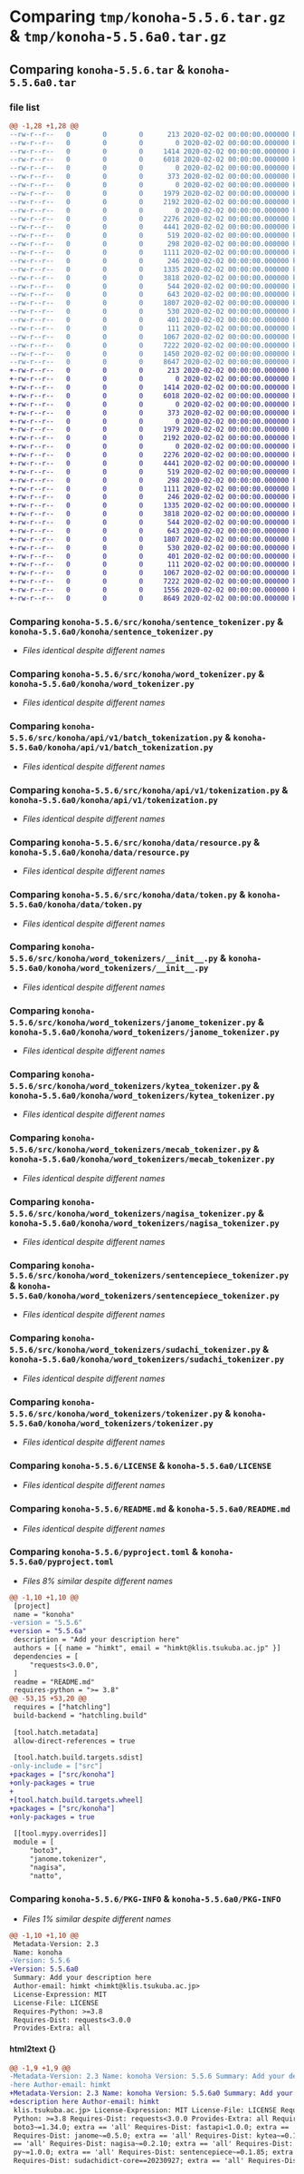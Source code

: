 # Comparing `tmp/konoha-5.5.6.tar.gz` & `tmp/konoha-5.5.6a0.tar.gz`

## Comparing `konoha-5.5.6.tar` & `konoha-5.5.6a0.tar`

### file list

```diff
@@ -1,28 +1,28 @@
--rw-r--r--   0        0        0      213 2020-02-02 00:00:00.000000 konoha-5.5.6/src/konoha/__init__.py
--rw-r--r--   0        0        0        0 2020-02-02 00:00:00.000000 konoha-5.5.6/src/konoha/py.typed
--rw-r--r--   0        0        0     1414 2020-02-02 00:00:00.000000 konoha-5.5.6/src/konoha/sentence_tokenizer.py
--rw-r--r--   0        0        0     6018 2020-02-02 00:00:00.000000 konoha-5.5.6/src/konoha/word_tokenizer.py
--rw-r--r--   0        0        0        0 2020-02-02 00:00:00.000000 konoha-5.5.6/src/konoha/api/__init__.py
--rw-r--r--   0        0        0      373 2020-02-02 00:00:00.000000 konoha-5.5.6/src/konoha/api/server.py
--rw-r--r--   0        0        0        0 2020-02-02 00:00:00.000000 konoha-5.5.6/src/konoha/api/v1/__init__.py
--rw-r--r--   0        0        0     1979 2020-02-02 00:00:00.000000 konoha-5.5.6/src/konoha/api/v1/batch_tokenization.py
--rw-r--r--   0        0        0     2192 2020-02-02 00:00:00.000000 konoha-5.5.6/src/konoha/api/v1/tokenization.py
--rw-r--r--   0        0        0        0 2020-02-02 00:00:00.000000 konoha-5.5.6/src/konoha/data/__init__.py
--rw-r--r--   0        0        0     2276 2020-02-02 00:00:00.000000 konoha-5.5.6/src/konoha/data/resource.py
--rw-r--r--   0        0        0     4441 2020-02-02 00:00:00.000000 konoha-5.5.6/src/konoha/data/token.py
--rw-r--r--   0        0        0      519 2020-02-02 00:00:00.000000 konoha-5.5.6/src/konoha/word_tokenizers/__init__.py
--rw-r--r--   0        0        0      298 2020-02-02 00:00:00.000000 konoha-5.5.6/src/konoha/word_tokenizers/character_tokenizer.py
--rw-r--r--   0        0        0     1111 2020-02-02 00:00:00.000000 konoha-5.5.6/src/konoha/word_tokenizers/janome_tokenizer.py
--rw-r--r--   0        0        0      246 2020-02-02 00:00:00.000000 konoha-5.5.6/src/konoha/word_tokenizers/konoha_api_tokenizer.py
--rw-r--r--   0        0        0     1335 2020-02-02 00:00:00.000000 konoha-5.5.6/src/konoha/word_tokenizers/kytea_tokenizer.py
--rw-r--r--   0        0        0     3818 2020-02-02 00:00:00.000000 konoha-5.5.6/src/konoha/word_tokenizers/mecab_tokenizer.py
--rw-r--r--   0        0        0      544 2020-02-02 00:00:00.000000 konoha-5.5.6/src/konoha/word_tokenizers/nagisa_tokenizer.py
--rw-r--r--   0        0        0      643 2020-02-02 00:00:00.000000 konoha-5.5.6/src/konoha/word_tokenizers/sentencepiece_tokenizer.py
--rw-r--r--   0        0        0     1807 2020-02-02 00:00:00.000000 konoha-5.5.6/src/konoha/word_tokenizers/sudachi_tokenizer.py
--rw-r--r--   0        0        0      530 2020-02-02 00:00:00.000000 konoha-5.5.6/src/konoha/word_tokenizers/tokenizer.py
--rw-r--r--   0        0        0      401 2020-02-02 00:00:00.000000 konoha-5.5.6/src/konoha/word_tokenizers/whitespace_tokenizer.py
--rw-r--r--   0        0        0      111 2020-02-02 00:00:00.000000 konoha-5.5.6/.gitignore
--rw-r--r--   0        0        0     1067 2020-02-02 00:00:00.000000 konoha-5.5.6/LICENSE
--rw-r--r--   0        0        0     7222 2020-02-02 00:00:00.000000 konoha-5.5.6/README.md
--rw-r--r--   0        0        0     1450 2020-02-02 00:00:00.000000 konoha-5.5.6/pyproject.toml
--rw-r--r--   0        0        0     8647 2020-02-02 00:00:00.000000 konoha-5.5.6/PKG-INFO
+-rw-r--r--   0        0        0      213 2020-02-02 00:00:00.000000 konoha-5.5.6a0/konoha/__init__.py
+-rw-r--r--   0        0        0        0 2020-02-02 00:00:00.000000 konoha-5.5.6a0/konoha/py.typed
+-rw-r--r--   0        0        0     1414 2020-02-02 00:00:00.000000 konoha-5.5.6a0/konoha/sentence_tokenizer.py
+-rw-r--r--   0        0        0     6018 2020-02-02 00:00:00.000000 konoha-5.5.6a0/konoha/word_tokenizer.py
+-rw-r--r--   0        0        0        0 2020-02-02 00:00:00.000000 konoha-5.5.6a0/konoha/api/__init__.py
+-rw-r--r--   0        0        0      373 2020-02-02 00:00:00.000000 konoha-5.5.6a0/konoha/api/server.py
+-rw-r--r--   0        0        0        0 2020-02-02 00:00:00.000000 konoha-5.5.6a0/konoha/api/v1/__init__.py
+-rw-r--r--   0        0        0     1979 2020-02-02 00:00:00.000000 konoha-5.5.6a0/konoha/api/v1/batch_tokenization.py
+-rw-r--r--   0        0        0     2192 2020-02-02 00:00:00.000000 konoha-5.5.6a0/konoha/api/v1/tokenization.py
+-rw-r--r--   0        0        0        0 2020-02-02 00:00:00.000000 konoha-5.5.6a0/konoha/data/__init__.py
+-rw-r--r--   0        0        0     2276 2020-02-02 00:00:00.000000 konoha-5.5.6a0/konoha/data/resource.py
+-rw-r--r--   0        0        0     4441 2020-02-02 00:00:00.000000 konoha-5.5.6a0/konoha/data/token.py
+-rw-r--r--   0        0        0      519 2020-02-02 00:00:00.000000 konoha-5.5.6a0/konoha/word_tokenizers/__init__.py
+-rw-r--r--   0        0        0      298 2020-02-02 00:00:00.000000 konoha-5.5.6a0/konoha/word_tokenizers/character_tokenizer.py
+-rw-r--r--   0        0        0     1111 2020-02-02 00:00:00.000000 konoha-5.5.6a0/konoha/word_tokenizers/janome_tokenizer.py
+-rw-r--r--   0        0        0      246 2020-02-02 00:00:00.000000 konoha-5.5.6a0/konoha/word_tokenizers/konoha_api_tokenizer.py
+-rw-r--r--   0        0        0     1335 2020-02-02 00:00:00.000000 konoha-5.5.6a0/konoha/word_tokenizers/kytea_tokenizer.py
+-rw-r--r--   0        0        0     3818 2020-02-02 00:00:00.000000 konoha-5.5.6a0/konoha/word_tokenizers/mecab_tokenizer.py
+-rw-r--r--   0        0        0      544 2020-02-02 00:00:00.000000 konoha-5.5.6a0/konoha/word_tokenizers/nagisa_tokenizer.py
+-rw-r--r--   0        0        0      643 2020-02-02 00:00:00.000000 konoha-5.5.6a0/konoha/word_tokenizers/sentencepiece_tokenizer.py
+-rw-r--r--   0        0        0     1807 2020-02-02 00:00:00.000000 konoha-5.5.6a0/konoha/word_tokenizers/sudachi_tokenizer.py
+-rw-r--r--   0        0        0      530 2020-02-02 00:00:00.000000 konoha-5.5.6a0/konoha/word_tokenizers/tokenizer.py
+-rw-r--r--   0        0        0      401 2020-02-02 00:00:00.000000 konoha-5.5.6a0/konoha/word_tokenizers/whitespace_tokenizer.py
+-rw-r--r--   0        0        0      111 2020-02-02 00:00:00.000000 konoha-5.5.6a0/.gitignore
+-rw-r--r--   0        0        0     1067 2020-02-02 00:00:00.000000 konoha-5.5.6a0/LICENSE
+-rw-r--r--   0        0        0     7222 2020-02-02 00:00:00.000000 konoha-5.5.6a0/README.md
+-rw-r--r--   0        0        0     1556 2020-02-02 00:00:00.000000 konoha-5.5.6a0/pyproject.toml
+-rw-r--r--   0        0        0     8649 2020-02-02 00:00:00.000000 konoha-5.5.6a0/PKG-INFO
```

### Comparing `konoha-5.5.6/src/konoha/sentence_tokenizer.py` & `konoha-5.5.6a0/konoha/sentence_tokenizer.py`

 * *Files identical despite different names*

### Comparing `konoha-5.5.6/src/konoha/word_tokenizer.py` & `konoha-5.5.6a0/konoha/word_tokenizer.py`

 * *Files identical despite different names*

### Comparing `konoha-5.5.6/src/konoha/api/v1/batch_tokenization.py` & `konoha-5.5.6a0/konoha/api/v1/batch_tokenization.py`

 * *Files identical despite different names*

### Comparing `konoha-5.5.6/src/konoha/api/v1/tokenization.py` & `konoha-5.5.6a0/konoha/api/v1/tokenization.py`

 * *Files identical despite different names*

### Comparing `konoha-5.5.6/src/konoha/data/resource.py` & `konoha-5.5.6a0/konoha/data/resource.py`

 * *Files identical despite different names*

### Comparing `konoha-5.5.6/src/konoha/data/token.py` & `konoha-5.5.6a0/konoha/data/token.py`

 * *Files identical despite different names*

### Comparing `konoha-5.5.6/src/konoha/word_tokenizers/__init__.py` & `konoha-5.5.6a0/konoha/word_tokenizers/__init__.py`

 * *Files identical despite different names*

### Comparing `konoha-5.5.6/src/konoha/word_tokenizers/janome_tokenizer.py` & `konoha-5.5.6a0/konoha/word_tokenizers/janome_tokenizer.py`

 * *Files identical despite different names*

### Comparing `konoha-5.5.6/src/konoha/word_tokenizers/kytea_tokenizer.py` & `konoha-5.5.6a0/konoha/word_tokenizers/kytea_tokenizer.py`

 * *Files identical despite different names*

### Comparing `konoha-5.5.6/src/konoha/word_tokenizers/mecab_tokenizer.py` & `konoha-5.5.6a0/konoha/word_tokenizers/mecab_tokenizer.py`

 * *Files identical despite different names*

### Comparing `konoha-5.5.6/src/konoha/word_tokenizers/nagisa_tokenizer.py` & `konoha-5.5.6a0/konoha/word_tokenizers/nagisa_tokenizer.py`

 * *Files identical despite different names*

### Comparing `konoha-5.5.6/src/konoha/word_tokenizers/sentencepiece_tokenizer.py` & `konoha-5.5.6a0/konoha/word_tokenizers/sentencepiece_tokenizer.py`

 * *Files identical despite different names*

### Comparing `konoha-5.5.6/src/konoha/word_tokenizers/sudachi_tokenizer.py` & `konoha-5.5.6a0/konoha/word_tokenizers/sudachi_tokenizer.py`

 * *Files identical despite different names*

### Comparing `konoha-5.5.6/src/konoha/word_tokenizers/tokenizer.py` & `konoha-5.5.6a0/konoha/word_tokenizers/tokenizer.py`

 * *Files identical despite different names*

### Comparing `konoha-5.5.6/LICENSE` & `konoha-5.5.6a0/LICENSE`

 * *Files identical despite different names*

### Comparing `konoha-5.5.6/README.md` & `konoha-5.5.6a0/README.md`

 * *Files identical despite different names*

### Comparing `konoha-5.5.6/pyproject.toml` & `konoha-5.5.6a0/pyproject.toml`

 * *Files 8% similar despite different names*

```diff
@@ -1,10 +1,10 @@
 [project]
 name = "konoha"
-version = "5.5.6"
+version = "5.5.6a"
 description = "Add your description here"
 authors = [{ name = "himkt", email = "himkt@klis.tsukuba.ac.jp" }]
 dependencies = [
     "requests<3.0.0",
 ]
 readme = "README.md"
 requires-python = ">= 3.8"
@@ -53,15 +53,20 @@
 requires = ["hatchling"]
 build-backend = "hatchling.build"
 
 [tool.hatch.metadata]
 allow-direct-references = true
 
 [tool.hatch.build.targets.sdist]
-only-include = ["src"]
+packages = ["src/konoha"]
+only-packages = true
+
+[tool.hatch.build.targets.wheel]
+packages = ["src/konoha"]
+only-packages = true
 
 [[tool.mypy.overrides]]
 module = [
     "boto3",
     "janome.tokenizer",
     "nagisa",
     "natto",
```

### Comparing `konoha-5.5.6/PKG-INFO` & `konoha-5.5.6a0/PKG-INFO`

 * *Files 1% similar despite different names*

```diff
@@ -1,10 +1,10 @@
 Metadata-Version: 2.3
 Name: konoha
-Version: 5.5.6
+Version: 5.5.6a0
 Summary: Add your description here
 Author-email: himkt <himkt@klis.tsukuba.ac.jp>
 License-Expression: MIT
 License-File: LICENSE
 Requires-Python: >=3.8
 Requires-Dist: requests<3.0.0
 Provides-Extra: all
```

#### html2text {}

```diff
@@ -1,9 +1,9 @@
-Metadata-Version: 2.3 Name: konoha Version: 5.5.6 Summary: Add your description
-here Author-email: himkt
+Metadata-Version: 2.3 Name: konoha Version: 5.5.6a0 Summary: Add your
+description here Author-email: himkt
 klis.tsukuba.ac.jp> License-Expression: MIT License-File: LICENSE Requires-
 Python: >=3.8 Requires-Dist: requests<3.0.0 Provides-Extra: all Requires-Dist:
 boto3~=1.34.0; extra == 'all' Requires-Dist: fastapi<1.0.0; extra == 'all'
 Requires-Dist: janome~=0.5.0; extra == 'all' Requires-Dist: kytea~=0.1.0; extra
 == 'all' Requires-Dist: nagisa~=0.2.10; extra == 'all' Requires-Dist: natto-
 py~=1.0.0; extra == 'all' Requires-Dist: sentencepiece~=0.1.85; extra == 'all'
 Requires-Dist: sudachidict-core==20230927; extra == 'all' Requires-Dist:
```

